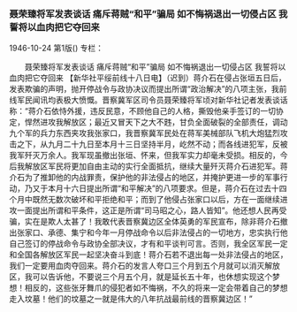 ### 聂荣臻将军发表谈话  痛斥蒋贼“和平”骗局  如不悔祸退出一切侵占区  我誓将以血肉把它夺回来

1946-10-24
第1版()
专栏：

　　聂荣臻将军发表谈话
    痛斥蒋贼“和平”骗局
    如不悔祸退出一切侵占区
    我誓将以血肉把它夺回来
    【新华社平绥前线十八日电】（迟到）蒋介石在侵占张垣五日后，发表欺骗的声明，抛开停战令与政协决议而提出所谓“政治解决”的八项主张，我前线军民闻讯均表极大愤慨。晋察冀军区司令员聂荣臻将军顷对新华社记者发表谈话称：“蒋介石依恃外援，违反民意，不顾他自己的人格，撕毁他亲手签订的一切协定，悍然进攻我解放区；最近又冒天下之大不韪，甘负全面破裂的全部责任，调动九个军的兵力东西夹攻我张家口，我晋察冀军民处在蒋军美械部队飞机大炮猛烈攻击之下，从九月二十九日至本月十三日坚持半月，屹然不动；而各线进犯军，反被我军歼灭万余人。我军现虽撤出张垣、怀来，但我军实力却毫未受损。相反的，今后我解放区军民将更加自由主动的实行全面抵抗，继续大量歼灭蒋介石进犯军。蒋介石为了推卸他的内战罪责，保护他的非法侵占的地区，并掩护更进一步的军事行动，乃又于本月十六日提出所谓“和平解决”的八项要求。但是，蒋介石在过去十四个月中既然无数次破坏和平拒绝和平；而到了他侵占张家口以后，方在一面继续进攻一面提出所谓和平条件，这正是所谓“司马昭之心，路人皆知”。他还想人民再受骗，实在是欺人太甚了！我敢代表晋察冀边区全体英勇的军民宣布，除非蒋介石撤出张家口、承德、集宁和今年一月停战命令以后非法侵占的一切地方，忠实执行他自己签订的停战命令与政协全部决议，才有和平谈判可言。否则，我全区军民一定和全国各解放区军民一起坚决奋斗到底！蒋介石若不退出每一处非法侵占的地区，我们一定要用血肉夺回来。蒋介石的发言人夸口三个月到五个月就可以消灭解放区，我可以告诉他，不要说三个月五个月，就是延长五十年，也休想实现这个梦想！相反的，这些张牙舞爪的侵犯者如不悔祸，不久的将来一定会带着自己的梦想走入坟墓！他们的坟墓之一就是伟大的八年抗战最前线的晋察冀边区！”
